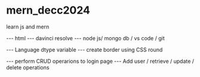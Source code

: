 # mern_decc2024
learn js and mern



--- html
--- davinci resolve
--- node js/ mongo db / vs code / git 

--- Language dtype variable
--- create border using CSS round

--- perform CRUD operarions to login page --- Add user / retrieve / update / delete operations
